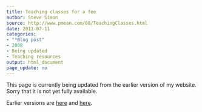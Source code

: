```yaml
---
title: Teaching classes for a fee
author: Steve Simon
source: http://www.pmean.com/08/TeachingClasses.html
date: 2011-07-11
categories:
- "*Blog post"
- 2008
- Being updated
- Teaching resources
output: html_document
page_update: no
---
```


This page is currently being updated from the earlier version of my website. Sorry that it is not yet fully available.

<!---More--->


Earlier versions are [here][sim1] and [here][sim2].

[sim1]: http://www.pmean.com/08/TeachingClasses.html
[sim2]: http://new.pmean.com/teaching-classes/
